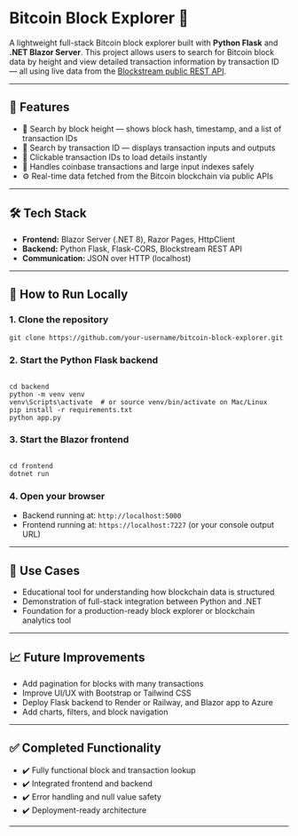 <h1>Bitcoin Block Explorer 🔎</h1>

<p>
  A lightweight full-stack Bitcoin block explorer built with <strong>Python Flask</strong> and <strong>.NET Blazor Server</strong>. 
  This project allows users to search for Bitcoin block data by height and view detailed transaction information by transaction ID — all using live data from the <a href="https://blockstream.info/api">Blockstream public REST API</a>.
</p>

<hr />

<h2>📌 Features</h2>
<ul>
  <li>🔢 Search by block height — shows block hash, timestamp, and a list of transaction IDs</li>
  <li>🧾 Search by transaction ID — displays transaction inputs and outputs</li>
  <li>🔄 Clickable transaction IDs to load details instantly</li>
  <li>🧠 Handles coinbase transactions and large input indexes safely</li>
  <li>⚙️ Real-time data fetched from the Bitcoin blockchain via public APIs</li>
</ul>

<hr />

<h2>🛠️ Tech Stack</h2>
<ul>
  <li><strong>Frontend:</strong> Blazor Server (.NET 8), Razor Pages, HttpClient</li>
  <li><strong>Backend:</strong> Python Flask, Flask-CORS, Blockstream REST API</li>
  <li><strong>Communication:</strong> JSON over HTTP (localhost)</li>
</ul>

<hr />

<h2>🚀 How to Run Locally</h2>

<h3>1. Clone the repository</h3>
<pre><code>git clone https://github.com/your-username/bitcoin-block-explorer.git</code></pre>

<h3>2. Start the Python Flask backend</h3>
<pre><code>
cd backend
python -m venv venv
venv\Scripts\activate  # or source venv/bin/activate on Mac/Linux
pip install -r requirements.txt
python app.py
</code></pre>

<h3>3. Start the Blazor frontend</h3>
<pre><code>
cd frontend
dotnet run
</code></pre>

<h3>4. Open your browser</h3>
<ul>
  <li>Backend running at: <code>http://localhost:5000</code></li>
  <li>Frontend running at: <code>https://localhost:7227</code> (or your console output URL)</li>
</ul>

<hr />

<h2>🎯 Use Cases</h2>
<ul>
  <li>Educational tool for understanding how blockchain data is structured</li>
  <li>Demonstration of full-stack integration between Python and .NET</li>
  <li>Foundation for a production-ready block explorer or blockchain analytics tool</li>
</ul>

<hr />

<h2>📈 Future Improvements</h2>
<ul>
  <li>Add pagination for blocks with many transactions</li>
  <li>Improve UI/UX with Bootstrap or Tailwind CSS</li>
  <li>Deploy Flask backend to Render or Railway, and Blazor app to Azure</li>
  <li>Add charts, filters, and block navigation</li>
</ul>

<hr />

<h2>✅ Completed Functionality</h2>
<ul>
  <li>✔️ Fully functional block and transaction lookup</li>
  <li>✔️ Integrated frontend and backend</li>
  <li>✔️ Error handling and null value safety</li>
  <li>✔️ Deployment-ready architecture</li>
</ul>

<hr />

